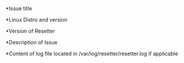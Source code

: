 *Issue title

*Linux Distro and version

*Version of Resetter

*Description of Issue

*Content of log file located in /var/log/resetter/resetter.log if applicable

